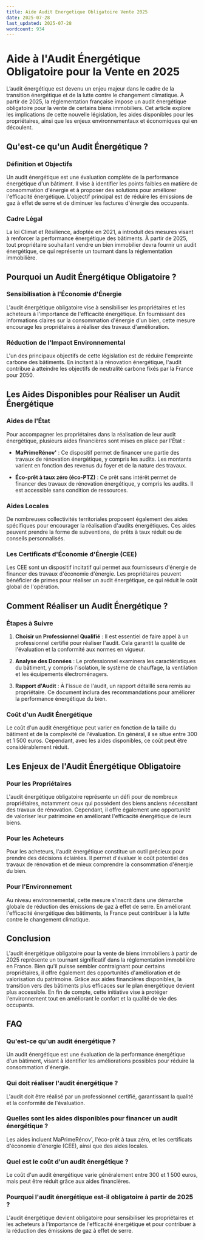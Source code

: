 ```yaml
---
title: Aide Audit Energetique Obligatoire Vente 2025
date: 2025-07-28
last_updated: 2025-07-28
wordcount: 934
---
```


# Aide à l'Audit Énergétique Obligatoire pour la Vente en 2025

L’audit énergétique est devenu un enjeu majeur dans le cadre de la transition énergétique et de la lutte contre le changement climatique. À partir de 2025, la réglementation française impose un audit énergétique obligatoire pour la vente de certains biens immobiliers. Cet article explore les implications de cette nouvelle législation, les aides disponibles pour les propriétaires, ainsi que les enjeux environnementaux et économiques qui en découlent.

## Qu'est-ce qu'un Audit Énergétique ?

### Définition et Objectifs

Un audit énergétique est une évaluation complète de la performance énergétique d'un bâtiment. Il vise à identifier les points faibles en matière de consommation d'énergie et à proposer des solutions pour améliorer l'efficacité énergétique. L'objectif principal est de réduire les émissions de gaz à effet de serre et de diminuer les factures d'énergie des occupants.

### Cadre Légal

La loi Climat et Résilience, adoptée en 2021, a introduit des mesures visant à renforcer la performance énergétique des bâtiments. À partir de 2025, tout propriétaire souhaitant vendre un bien immobilier devra fournir un audit énergétique, ce qui représente un tournant dans la réglementation immobilière.

## Pourquoi un Audit Énergétique Obligatoire ?

### Sensibilisation à l'Économie d'Énergie

L'audit énergétique obligatoire vise à sensibiliser les propriétaires et les acheteurs à l'importance de l'efficacité énergétique. En fournissant des informations claires sur la consommation d'énergie d'un bien, cette mesure encourage les propriétaires à réaliser des travaux d'amélioration.

### Réduction de l'Impact Environnemental

L'un des principaux objectifs de cette législation est de réduire l'empreinte carbone des bâtiments. En incitant à la rénovation énergétique, l'audit contribue à atteindre les objectifs de neutralité carbone fixés par la France pour 2050.

## Les Aides Disponibles pour Réaliser un Audit Énergétique

### Aides de l'État

Pour accompagner les propriétaires dans la réalisation de leur audit énergétique, plusieurs aides financières sont mises en place par l'État :

- **MaPrimeRénov'** : Ce dispositif permet de financer une partie des travaux de rénovation énergétique, y compris les audits. Les montants varient en fonction des revenus du foyer et de la nature des travaux.
  
- **Éco-prêt à taux zéro (éco-PTZ)** : Ce prêt sans intérêt permet de financer des travaux de rénovation énergétique, y compris les audits. Il est accessible sans condition de ressources.

### Aides Locales

De nombreuses collectivités territoriales proposent également des aides spécifiques pour encourager la réalisation d'audits énergétiques. Ces aides peuvent prendre la forme de subventions, de prêts à taux réduit ou de conseils personnalisés.

### Les Certificats d'Économie d'Énergie (CEE)

Les CEE sont un dispositif incitatif qui permet aux fournisseurs d'énergie de financer des travaux d'économie d'énergie. Les propriétaires peuvent bénéficier de primes pour réaliser un audit énergétique, ce qui réduit le coût global de l'opération.

## Comment Réaliser un Audit Énergétique ?

### Étapes à Suivre

1. **Choisir un Professionnel Qualifié** : Il est essentiel de faire appel à un professionnel certifié pour réaliser l'audit. Cela garantit la qualité de l'évaluation et la conformité aux normes en vigueur.

2. **Analyse des Données** : Le professionnel examinera les caractéristiques du bâtiment, y compris l'isolation, le système de chauffage, la ventilation et les équipements électroménagers.

3. **Rapport d'Audit** : À l'issue de l'audit, un rapport détaillé sera remis au propriétaire. Ce document inclura des recommandations pour améliorer la performance énergétique du bien.

### Coût d'un Audit Énergétique

Le coût d'un audit énergétique peut varier en fonction de la taille du bâtiment et de la complexité de l'évaluation. En général, il se situe entre 300 et 1 500 euros. Cependant, avec les aides disponibles, ce coût peut être considérablement réduit.

## Les Enjeux de l'Audit Énergétique Obligatoire

### Pour les Propriétaires

L'audit énergétique obligatoire représente un défi pour de nombreux propriétaires, notamment ceux qui possèdent des biens anciens nécessitant des travaux de rénovation. Cependant, il offre également une opportunité de valoriser leur patrimoine en améliorant l'efficacité énergétique de leurs biens.

### Pour les Acheteurs

Pour les acheteurs, l'audit énergétique constitue un outil précieux pour prendre des décisions éclairées. Il permet d'évaluer le coût potentiel des travaux de rénovation et de mieux comprendre la consommation d'énergie du bien.

### Pour l'Environnement

Au niveau environnemental, cette mesure s'inscrit dans une démarche globale de réduction des émissions de gaz à effet de serre. En améliorant l'efficacité énergétique des bâtiments, la France peut contribuer à la lutte contre le changement climatique.

## Conclusion

L'audit énergétique obligatoire pour la vente de biens immobiliers à partir de 2025 représente un tournant significatif dans la réglementation immobilière en France. Bien qu'il puisse sembler contraignant pour certains propriétaires, il offre également des opportunités d'amélioration et de valorisation du patrimoine. Grâce aux aides financières disponibles, la transition vers des bâtiments plus efficaces sur le plan énergétique devient plus accessible. En fin de compte, cette initiative vise à protéger l'environnement tout en améliorant le confort et la qualité de vie des occupants.

## FAQ

### Qu'est-ce qu'un audit énergétique ?

Un audit énergétique est une évaluation de la performance énergétique d'un bâtiment, visant à identifier les améliorations possibles pour réduire la consommation d'énergie.

### Qui doit réaliser l'audit énergétique ?

L'audit doit être réalisé par un professionnel certifié, garantissant la qualité et la conformité de l'évaluation.

### Quelles sont les aides disponibles pour financer un audit énergétique ?

Les aides incluent MaPrimeRénov', l'éco-prêt à taux zéro, et les certificats d'économie d'énergie (CEE), ainsi que des aides locales.

### Quel est le coût d'un audit énergétique ?

Le coût d'un audit énergétique varie généralement entre 300 et 1 500 euros, mais peut être réduit grâce aux aides financières.

### Pourquoi l'audit énergétique est-il obligatoire à partir de 2025 ?

L'audit énergétique devient obligatoire pour sensibiliser les propriétaires et les acheteurs à l'importance de l'efficacité énergétique et pour contribuer à la réduction des émissions de gaz à effet de serre.